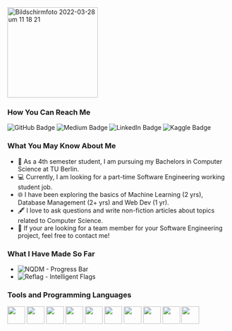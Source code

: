 <img width="205" alt="Bildschirmfoto 2022-03-28 um 11 18 21" src="https://user-images.githubusercontent.com/46201716/160379172-04ed0ab8-467a-4016-9eac-538b4354db28.png" alt="Logo">

### How You Can Reach Me
<div id="badges">
  <img src="https://img.shields.io/badge/Github-444444?style=for-the-badge&link=https://www.github.com/yamaceay" alt="GitHub Badge"/>
  <img src="https://img.shields.io/badge/Medium-black?style=for-the-badge&link=https://medium.com/@yamaceay" alt="Medium Badge"/>
  <img src="https://img.shields.io/badge/LinkedIn-blue?style=for-the-badge&link=https://www.linkedin.com/in/yamaceay" alt="LinkedIn Badge"/>
  <img src="https://img.shields.io/badge/Kaggle-20beff?style=for-the-badge&link=https://www.kaggle.com/yamaerenay" alt="Kaggle Badge"/>
</div>


### What You May Know About Me
* 🏫 As a 4th semester student, I am pursuing my Bachelors in Computer Science at TU Berlin. 
* 💻 Currently, I am looking for a part-time Software Engineering working student job. 
* 🌐 I have been exploring the basics of Machine Learning (2 yrs), Database Management (2+ yrs) and Web Dev (1 yr).
* 🖋 I love to ask questions and write non-fiction articles about topics related to Computer Science. 
* 🤝 If your are looking for a team member for your Software Engineering project, feel free to contact me!

### What I Have Made So Far
* <img src="https://img.shields.io/badge/NQDM-Progress%20Bar-brightgreen?link=https://github.com/yamaceay/nqdm#readme" alt="NQDM - Progress Bar"/>
* <img src="https://img.shields.io/badge/Reflag-Intelligent%20Flag%20Programming-red?link=https://github.com/yamaceay/reflag#readme" alt="Reflag - Intelligent Flags"/>

### Tools and Programming Languages
<div>
  <img src="https://user-images.githubusercontent.com/46201716/160408144-d4f0e8ba-ec52-4788-a61a-6a0230d7835e.png" width="40" height="40"/>
  <img src="https://user-images.githubusercontent.com/46201716/160408287-192edc24-3448-429c-af11-4cbccf17725c.png" width="40" height="40"/>
  <img src="https://user-images.githubusercontent.com/46201716/160408353-834eed75-6c49-4501-b599-e08f345ecf8c.png" width="40" height="40"/>
  <img src="https://user-images.githubusercontent.com/46201716/160408412-2450b1a5-bafc-4828-88cd-9d4f4183e48b.png" width="40" height="40"/>
  <img src="https://user-images.githubusercontent.com/46201716/160408519-56bc726e-fdfb-4980-a085-29b4185ca576.png" width="40" height="40"/>
  <img src="https://user-images.githubusercontent.com/46201716/160408599-4e2ff141-1f73-4995-bce1-39de663643da.png" width="40" height="40"/>
  <img src="https://user-images.githubusercontent.com/46201716/160408709-32211fb7-c24b-4483-bbfa-3da6b0d1b9d3.png" width="40" height="40"/>
  <img src="https://user-images.githubusercontent.com/46201716/160408810-d24ce423-7bda-448e-9f0e-64d880c080cc.png" width="40" height="40"/>
  <img src="https://user-images.githubusercontent.com/46201716/160408867-f6beb34f-12db-4af7-a7f7-c4bb3e1b58d5.png" width="40" height="40"/>
  <img src="https://user-images.githubusercontent.com/46201716/160408975-22a9a1ea-36f5-4140-9238-6c0f0490f95d.png" width="40" height="40"/>
</div>
